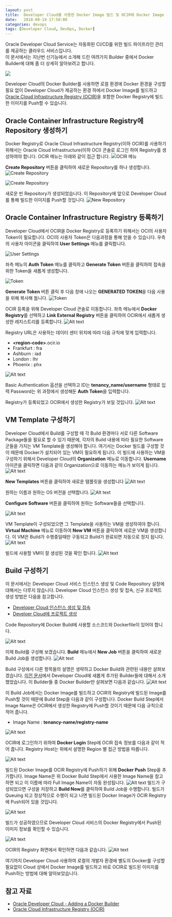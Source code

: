 ```yaml
---
layout: post
title:  Developer Cloud를 사용한 Docker Image 빌드 및 OCIR에 Docker Image Push하기
date:   2018-09-19 17:50:00
categories: devops
tags: [Developer Cloud, DevOps, Docker]
---
```

Oracle Developer Cloud Service는 자동화된 CI/CD를 위한 빌드 파이프라인 관리를 제공하는 클라우드 서비스입니다. <br/>
이 문서에서는 지난번 신기능에서 소개해 드린 여려가지 Builder 중에서 Docker Builder에 대해 좀 더 상세히 알아보려고 합니다. 

![](https://monosnap.com/image/uW0UJiWfZhsj6piiD3rMdVXqZYyNTE.png)

Developer Cloud의 Docker Builder를 사용하면 로컬 환경에 Docker 환경을 구성할 필요 없이 Developer Cloud가 제공하는 환경 하에서 Docker Image를 빌드하고 [Oracle Cloud Infrastructure Registry (OCIR)](https://cloud.oracle.com/containers/registry)을 포함한 Docker Registry에 빌드한 이미지를 Push할 수 있습니다.

## Oracle Container Infrastructure Registry에 Repository 생성하기
Docker Registry로 Oracle Cloud Infrastructure Registry(이하 OCIR)를 사용하기 위해서는 Oracle Cloud Infrastructure(이하 OCI) 콘솔로 로그인 하여 Registry를 생성하여야 합니다. OCIR 메뉴는 아래와 같이 접근 합니다.
![OCIR 메뉴](https://monosnap.com/image/QXRofQWho5YNEWtvedLmA4gh1oFnw0.png)

**Create Repository** 버튼을 클릭하여 새로운 Repository를 하나 생성합니다.
![Create Repository](https://monosnap.com/image/sT1IqQOYCSyQExMITE3jbO4BmjGPU2.png)

![Create Repository](https://monosnap.com/image/UUfBflIWQss148sSMR6hH2I4C0uXvr.png)

새로운 빈 Repository가 생성되었습니다. 이 Repository에 앞으로 Developer Cloud를 통해 빌드한 이미지를 Push할 것입니다.
![New Repository](https://monosnap.com/image/MwxCiOYAJGHoKaXQzMDYayVLTfC4VB.png)

## Oracle Container Infrastructure Registry 등록하기
Developer Cloud에서 OCIR을 Docker Registry로 등록하기 위해서는 OCI의 사용자 Token이 필요합니다.
OCI의 사용자 Token은 다음과정을 통해 얻을 수 있습니다. 우측의 사용자 아이콘을 클릭하여 **User Settings** 메뉴를 클릭합니다.

![User Settings](https://monosnap.com/image/V8NOylU0L7EV3R4IeK7uBtr1YSb4Rl.png)

좌측 메뉴의 **Auth Token** 메뉴를 클릭하고 **Generate Token** 버튼을 클릭하여 접속을 위한 Token을 새롭게 생성합니다. 

![Token](https://monosnap.com/image/23SA9JiV6UXPcjw12TP66V2HSOUi8m.png)

**Generate Token** 버튼 클릭 후 다음 창에 나오는 **GENERATED TOKEN**을 다음 사용을 위해 복사해 둡니다.
![Token](https://monosnap.com/image/8BweeZdXIFjobBF9ItsFMXr5iPNR5F.png)

OCIR 등록을 위해 Developer Cloud 콘솔로 이동합니다.
좌측 메뉴에서 **Docker Registry**를 선택하고 **Link External Registry** 버튼을 클릭하여 OCIR에서 새롭게 생성한 레지스트리를 등록합니다.
![Alt text](https://monosnap.com/image/mATKELea0932uoMpKTsR73FEzNbskb.png)

Registry URL은 사용하는 데이터 센터 위치에 따라 다음 규칙에 맞게 입력합니다.

* **\<region-code\>**.ocir.io 
* Frankfurt : fra
* Ashburn : iad
* London : lhr
* Phoenix : phx

![Alt text](https://monosnap.com/image/W1I5vephtZzF7WHW5Qsg4lVE0EbPYA.png)

Basic Authentication 옵션을 선택하고 ID는 **tenancy_name/username** 형태로 입력
Password는 위 과정에서 생성해둔 **Auth Token**을 입력합니다.

Registry가 등록되었고 OCIR에서 생성한 Registry가 보일 것입니다.
![Alt text](https://monosnap.com/image/y4G8i1saiZxoVLcXYqXNlGXrvN31d4.png)

## VM Template 구성하기
 Developer Cloud에서 Build를 구성할 때 각 Build 환경마다 서로 다른 Software Package들을 필요로 할 수 있기 때문에, 각자의 Build 내용에 따라 필요한 Software 군들을 가지는 VM Template을 생성해야 합니다.
 여기서는 Docker 빌드를 구성할 것이 때문에 Docker가 설치되어 있는 VM이 필요하게 됩니다. 이 빌드에 사용하는 VM을 구성하기 위해서 Developer Cloud의 **Organization** 메뉴로 이동합니다.
 **Username** 아이콘을 클릭하면 다음과 같이 Organization으로 이동하는 메뉴가 보이게 됩니다.
 ![Alt text](https://monosnap.com/image/0PNv2sHfMyLzjsFZWIbFI59U1BiBLG.png)

**New Templates** 버튼을 클릭하여 새로운 탬플릿을 생성합니다
 ![Alt text](https://monosnap.com/image/OeigMWNBzdqrKehaBu8uP8sU1Q5p2K.png)

원하는 이름과 원하는 OS 버전을 선택합니다.
![Alt text](https://monosnap.com/image/pgyAAEKKSLfmKMWkhgrDQNe0JH0nj8.png)

**Configure Software** 버튼을 클릭하여 원하는 Software들을 선택합니다.

![Alt text](https://monosnap.com/image/zZEaqReJ6csJEaYozKZwuT7MN7Lek0.png)

VM Template이 구성되었으면 그 Template을 사용하는 VM을 생성하여야 합니다.
**Virtual Machine** 메뉴로 이동하여 **New VM** 버튼을 클릭하여 새로운 VM을 생성합니다.
이 VM은 Build가 수행중일때만 구동되고 Build가 완료되면 자동으로 정지 됩니다.
![Alt text](https://monosnap.com/image/K5M3k2GqUkGVxfqYRcOkNZpciflc9R.png)

빌드에 사용할 VM이 잘 생성된 것을 확인 합니다.
![Alt text](https://monosnap.com/image/6qtnwUbcA1fdSssImnD1Jex7IiVHmS.png)


## Build 구성하기
이 문서에서는 Developer Cloud 서비스 인스턴스 생성 및 Code Repository 설정에 대해서는 다루지 않습니다.
Developer Cloud 인스턴스 생성 및 접속, 신규 프로젝트 생성 방법은 다음을 참고합니다.

- [Developer Cloud 인스턴스 생성 및 접속](https://docs.oracle.com/en/cloud/paas/developer-cloud/csdcs/accessing-oracle-developer-cloud-service.html#GUID-10C35594-34F6-4040-96AB-A2C8AA88C010)
- [Develoer Cloud에 프로젝트 생성](http://www.oracle.com/webfolder/technetwork/tutorials/obe/cloud/developer/get_started_project/get_started_project.html)

Code Repository에 Docker Build에 사용할 소스코드와 Dockerfile이 있어야 합니다.

![Alt text](https://monosnap.com/image/44fs5c4gwcg6LqLqREdJgCXNI7s7Qw.png)

이제 Build를 구성해 보겠습니다.
**Build** 메뉴에서 **New Job** 버튼을 클릭하여 새로운 Build Job을 생성합니다.
![Alt text](https://monosnap.com/image/tgIsDjvOMlu1RhxhuE0uk9g7iNt99M.png)

Build 구성에서 다른 항목들의 설명은 생략하고 Docker Build와 관련된 내용만 살펴보겠습니다. [이전 문서](http://www.oracloud.kr/post/devcs000/)에서 Developer Cloud에 새롭게 추가된 Builder들에 대해서 소개했었습니다.
이 Builder들 중 Docker Builder만 살펴보면 다음과 같습니다.
![Alt text](https://monosnap.com/image/kVwBAGnBPiWQajvnv3azHjDh1Flyno.png)

이 Build Job에서는 Docker Image를 빌드하고 OCIR의 Registry에 빌드된 Image를 Push할 것이 때문에 Build Step을 다음과 같이 구성합니다.
Docker Build Step에서 Image Name은 OCIR에서 생성한 Registry에 Push할 것이기 때문에 다음 규칙으로 적어 줍니다. 

* Image Name : **tenancy-name/registry-name**

![Alt text](https://monosnap.com/image/rvzZX3FeJFpl2ND7qUllBfwCwODpeY.png)

OCIR에 로그인하기 위하여 **Docker Login** Step에 OCIR 접속 정보를 다음과 같이 적어 줍니다. Registry Host는 위에서 설명한 Region 별 접근 방법을 따릅니다.

![Alt text](https://monosnap.com/image/hmFbP5yvDght6slm426wAKE4EXGZzU.png)

빌드된 Docker Image를 OCIR Registry에 Push하기 위해 **Docker Push** Step을 추가합니다. Image Name은 위 Docker Build Step에서 사용한 Image Name을 참고하면 되고 이 이름에 따라 Full Image Name이 자동 완성됩니다.
![Alt text](https://monosnap.com/image/PZKdFzHlpd4Rykk2zDlRqWHMvaiHUu.png)
빌드가 구성되었으면 구성을 저장하고 **Build Now**를 클릭하여 Build Job을 수행합니다. 
빌드가 Queuing 되고 정상적으로 수행이 되고 나면 빌드된 Docker Image가 OCIR Registry에 Push되어 있을 것입니다.

![Alt text](https://monosnap.com/image/nLxwGMVa3pdeTexlweAgCP692a68c2.png)

빌드가 성공하였으므로 Developer Cloud 서비스의 Docker Registry에서 Push된 이미지 정보를 확인할 수 있습니다. 

![Alt text](https://monosnap.com/image/VUfg3hwAXT3hrUoinMMxiTwiSfCc2C.png)

OCIR의 Registry 화면에서 확인하면 다음과 같습니다.
![Alt text](https://monosnap.com/image/zgagO00JaWhOgR3395wQ71hU7OTXrB.png)

여기까지 Developer Cloud 사용하여 로컬의 개발자 환경에 별도의 Docker를 구성할 필요없이 Cloud 상에서 Docker Image를 빌드하고 바로 OCIR로 빌드된 이미지를 Push하는 방법에 대해 알아보았습니다.

## 참고 자료
- [Oracle Developer Cloud - Adding a Docker Builder](https://docs.oracle.com/en/cloud/paas/developer-cloud/csdcs/managing-project-jobs-and-builds.html#GUID-A29C7055-6E8F-424D-B212-E0EE7E236991)
- [Oracle Cloud Infrastructure Registry (OCIR)](https://docs.cloud.oracle.com/iaas/Content/Registry/Concepts/registryoverview.htm?TocPath=Services|Registry|_____0)
